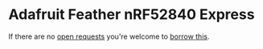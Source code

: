 # Adafruit Feather nRF52840 Express
If there are no [open requests](https://github.com/tamberg/library/issues?q=is%3Aissue+is%3Aopen+%22Adafruit+Feather+nRF52840+Express%22) you're welcome to [borrow this](../../../../issues/new?title=Borrow%20request%20for%20Adafruit%20Feather%20nRF52840%20Express&body=1%20piece%20of%20[this](../blob/main/Hardware/Microcontrollers/Adafruit_Feather_nRF52840_Express.md)%20for%20~2%20weeks.).

